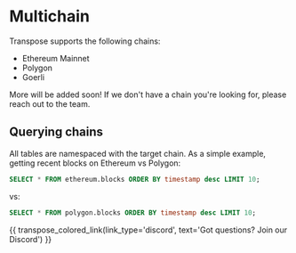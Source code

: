 # Multichain

Transpose supports the following chains:
- Ethereum Mainnet
- Polygon
- Goerli

More will be added soon! If we don't have a chain you're looking for, please reach out to the team.

## Querying chains
All tables are namespaced with the target chain. As a simple example, getting recent blocks on Ethereum vs Polygon:
```sql
SELECT * FROM ethereum.blocks ORDER BY timestamp desc LIMIT 10;
```
vs:
```sql
SELECT * FROM polygon.blocks ORDER BY timestamp desc LIMIT 10;
```

{{ transpose_colored_link(link_type='discord', text='Got questions?  Join our Discord') }}
